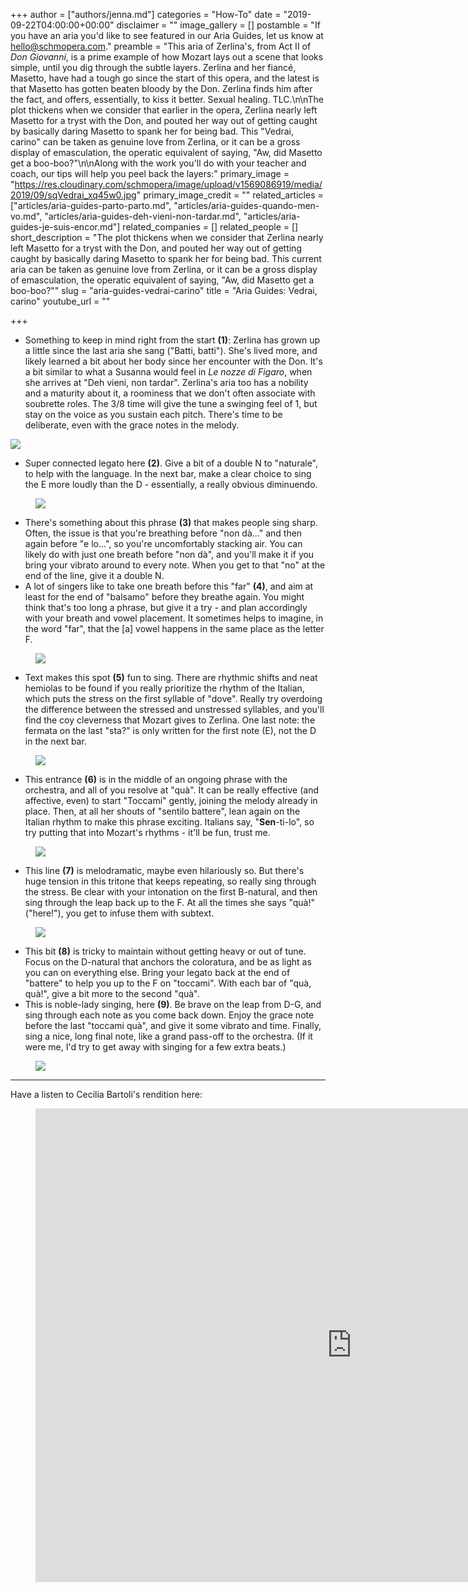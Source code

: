 +++
author = ["authors/jenna.md"]
categories = "How-To"
date = "2019-09-22T04:00:00+00:00"
disclaimer = ""
image_gallery = []
postamble = "If you have an aria you'd like to see featured in our Aria Guides, let us know at [hello@schmopera.com](mailto:hello@schmopera.com)."
preamble = "This aria of Zerlina's, from Act II of _Don Giovanni_, is a prime example of how Mozart lays out a scene that looks simple, until you dig through the subtle layers. Zerlina and her fiancé, Masetto, have had a tough go since the start of this opera, and the latest is that Masetto has gotten beaten bloody by the Don. Zerlina finds him after the fact, and offers, essentially, to kiss it better. Sexual healing. TLC.\n\nThe plot thickens when we consider that earlier in the opera, Zerlina nearly left Masetto for a tryst with the Don, and pouted her way out of getting caught by basically daring Masetto to spank her for being bad. This \"Vedrai, carino\" can be taken as genuine love from Zerlina, or it can be a gross display of emasculation, the operatic equivalent of saying, \"Aw, did Masetto get a boo-boo?\"\n\nAlong with the work you'll do with your teacher and coach, our tips will help you peel back the layers:"
primary_image = "https://res.cloudinary.com/schmopera/image/upload/v1569086919/media/2019/09/sqVedrai_xq45w0.jpg"
primary_image_credit = ""
related_articles = ["articles/aria-guides-parto-parto.md", "articles/aria-guides-quando-men-vo.md", "articles/aria-guides-deh-vieni-non-tardar.md", "articles/aria-guides-je-suis-encor.md"]
related_companies = []
related_people = []
short_description = "The plot thickens when we consider that Zerlina nearly left Masetto for a tryst with the Don, and pouted her way out of getting caught by basically daring Masetto to spank her for being bad. This current aria can be taken as genuine love from Zerlina, or it can be a gross display of emasculation, the operatic equivalent of saying, \"Aw, did Masetto get a boo-boo?\""
slug = "aria-guides-vedrai-carino"
title = "Aria Guides: Vedrai, carino"
youtube_url = ""

+++
* Something to keep in mind right from the start **(1)**: Zerlina has grown up a little since the last aria she sang ("Batti, batti"). She's lived more, and likely learned a bit about her body since her encounter with the Don. It's a bit similar to what a Susanna would feel in _Le nozze di Figaro_, when she arrives at "Deh vieni, non tardar". Zerlina's aria too has a nobility and a maturity about it, a roominess that we don't often associate with soubrette roles. The 3/8 time will give the tune a swinging feel of 1, but stay on the voice as you sustain each pitch. There's time to be deliberate, even with the grace notes in the melody.

  <figure data-type="image">

![](https://res.cloudinary.com/schmopera/image/upload/v1569086353/media/2019/09/AriaGuide-Vedrai-p1_cdqjnb.png)

  </figure>


* Super connected legato here **(2)**. Give a bit of a double N to "naturale", to help with the language. In the next bar, make a clear choice to sing the E more loudly than the D - essentially, a really obvious diminuendo.

<figure data-type="image">

![](https://res.cloudinary.com/schmopera/image/upload/v1569086368/media/2019/09/AriaGuide-Vedrai-p2_ttuuyk.jpg)

</figure>

* There's something about this phrase **(3)** that makes people sing sharp. Often, the issue is that you're breathing before "non dà..." and then again before "e lo...", so you're uncomfortably stacking air. You can likely do with just one breath before "non dà", and you'll make it if you bring your vibrato around to every note. When you get to that "no" at the end of the line, give it a double N.
* A lot of singers like to take one breath before this "far" **(4)**, and aim at least for the end of "balsamo" before they breathe again. You might think that's too long a phrase, but give it a try - and plan accordingly with your breath and vowel placement. It sometimes helps to imagine, in the word "far", that the \[a\] vowel happens in the same place as the letter F.

<figure data-type="image">

![](https://res.cloudinary.com/schmopera/image/upload/v1569086379/media/2019/09/AriaGuide-Vedrai-p3_s6sbfz.jpg)

</figure>

* Text makes this spot **(5)** fun to sing. There are rhythmic shifts and neat hemiolas to be found if you really prioritize the rhythm of the Italian, which puts the stress on the first syllable of "dove". Really try overdoing the difference between the stressed and unstressed syllables, and you'll find the coy cleverness that Mozart gives to Zerlina. One last note: the fermata on the last "sta?" is only written for the first note (E), not the D in the next bar.

<figure data-type="image">

![](https://res.cloudinary.com/schmopera/image/upload/v1569086391/media/2019/09/AriaGuide-Vedrai-p4_knbreq.png)

</figure>

* This entrance **(6)** is in the middle of an ongoing phrase with the orchestra, and all of you resolve at "quà". It can be really effective (and affective, even) to start "Toccami" gently, joining the melody already in place. Then, at all her shouts of "sentilo battere", lean again on the Italian rhythm to make this phrase exciting. Italians say, "**Sen**-ti-lo", so try putting that into Mozart's rhythms - it'll be fun, trust me.

<figure data-type="image">

![](https://res.cloudinary.com/schmopera/image/upload/v1569086405/media/2019/09/AriaGuide-Vedrai-p5_yskzdu.png)

</figure>

* This line **(7)** is melodramatic, maybe even hilariously so. But there's huge tension in this tritone that keeps repeating, so really sing through the stress. Be clear with your intonation on the first B-natural, and then sing through the leap back up to the F. At all the times she says "quà!" ("here!"), you get to infuse them with subtext.

<figure data-type="image">

![](https://res.cloudinary.com/schmopera/image/upload/v1569086419/media/2019/09/AriaGuide-Vedra-p6_viitsf.jpg)

</figure>

* This bit **(8)** is tricky to maintain without getting heavy or out of tune. Focus on the D-natural that anchors the coloratura, and be as light as you can on everything else. Bring your legato back at the end of "battere" to help you up to the F on "toccami". With each bar of "quà, quà!", give a bit more to the second "quà".
* This is noble-lady singing, here **(9)**. Be brave on the leap from D-G, and sing through each note as you come back down. Enjoy the grace note before the last "toccami quà", and give it some vibrato and time. Finally, sing a nice, long final note, like a grand pass-off to the orchestra. (If it were me, I'd try to get away with singing for a few extra beats.)

<figure data-type="image">

![](https://res.cloudinary.com/schmopera/image/upload/v1569086433/media/2019/09/AriaGuide-Vedrai-p7_oqcm3g.png)

</figure>

***

Have a listen to Cecilia Bartoli's rendition here:

<figure data-type="video">

<iframe width="1011" height="758" src="https://www.youtube.com/embed/IZM1WEm9nKw" frameborder="0" allow="accelerometer; autoplay; encrypted-media; gyroscope; picture-in-picture" allowfullscreen></iframe>

</figure>